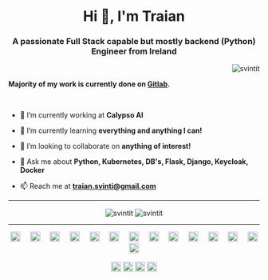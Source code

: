 <h1 align="center">Hi 👋, I'm Traian</h1>
<h3 align="center">A passionate Full Stack capable but mostly backend (Python) Engineer from Ireland</h3>

<p align="right"> <img src="https://komarev.com/ghpvc/?username=svintit" alt="svintit" /> </p>

**Majority of my work is currently done on [Gitlab](https://gitlab.com/svintit).**

<br />

- 🔭 I’m currently working at **Calypso AI**

- 🌱 I’m currently learning **everything and anything I can!**

- 👯 I’m looking to collaborate on **anything of interest!**

- 💬 Ask me about **Python, Kubernetes, DB's, Flask, Django, Keycloak, Docker**

- 📫 Reach me at **traian.svinti@gmail.com**

---

<p align="center">
  <img align="center" src="https://github-readme-stats.vercel.app/api?username=svintit&show_icons=true" alt="svintit" />
  <img align="center" src="https://github-readme-stats.vercel.app/api/top-langs/?username=svintit&layout=compact&hide=html" alt="svintit" />
</p>

---

<p align="center">
  <img src="https://devicons.github.io/devicon/devicon.git/icons/vuejs/vuejs-original-wordmark.svg" alt="vuejs" width="20" height="20"/> &nbsp;&nbsp;&nbsp;
  <img src="https://devicons.github.io/devicon/devicon.git/icons/bootstrap/bootstrap-plain.svg" alt="bootstrap" width="20" height="20"/>  &nbsp;&nbsp;&nbsp;
  <img src="https://devicons.github.io/devicon/devicon.git/icons/css3/css3-original-wordmark.svg" alt="css3" width="20" height="20"/>  &nbsp;&nbsp;&nbsp;
  <img src="https://devicons.github.io/devicon/devicon.git/icons/django/django-original.svg" alt="django" width="20" height="20"/>  &nbsp;&nbsp;&nbsp;
  <img src="https://devicons.github.io/devicon/devicon.git/icons/docker/docker-original-wordmark.svg" alt="docker" width="20" height="20"/>  &nbsp;&nbsp;&nbsp;
  <img src="https://devicons.github.io/devicon/devicon.git/icons/html5/html5-original-wordmark.svg" alt="html5" width="20" height="20"/>  &nbsp;&nbsp;&nbsp;
  <img src="https://devicons.github.io/devicon/devicon.git/icons/javascript/javascript-original.svg" alt="javascript" width="20" height="20"/>  &nbsp;&nbsp;&nbsp;
  <img src="https://devicons.github.io/devicon/devicon.git/icons/typescript/typescript-original.svg" alt="typescript" width="20" height="20"/>  &nbsp;&nbsp;&nbsp;
  <img src="https://devicons.github.io/devicon/devicon.git/icons/mysql/mysql-original-wordmark.svg" alt="mysql" width="20" height="20"/>  &nbsp;&nbsp;&nbsp;
  <img src="https://devicons.github.io/devicon/devicon.git/icons/postgresql/postgresql-original-wordmark.svg" alt="postgresql" width="20" height="20"/>  &nbsp;&nbsp;&nbsp;
  <img src="https://devicons.github.io/devicon/devicon.git/icons/redhat/redhat-original-wordmark.svg" alt="redhat" width="20" height="20"/>  &nbsp;&nbsp;&nbsp;
  <img src="https://devicons.github.io/devicon/devicon.git/icons/sass/sass-original.svg" alt="sass" width="20" height="20"/>  &nbsp;&nbsp;&nbsp;
  <img src="https://devicons.github.io/devicon/devicon.git/icons/python/python-original-wordmark.svg" alt="python" width="20" height="20"/>  &nbsp;&nbsp;&nbsp;
  <img src="https://devicons.github.io/devicon/devicon.git/icons/nginx/nginx-original.svg" alt="nginx" width="20" height="20"/> &nbsp;&nbsp;&nbsp;
</p>

<p align="center">
<a href="https://dev.to/svintit" target="blank"><img align="center" src="https://cdn.jsdelivr.net/npm/simple-icons@3.0.1/icons/dev-dot-to.svg" alt="svintit" height="20" width="20" /></a>
<a href="https://linkedin.com/in/svintit" target="blank"><img align="center" src="https://cdn.jsdelivr.net/npm/simple-icons@3.0.1/icons/linkedin.svg" alt="svintit" height="20" width="20" /></a>
<a href="https://fb.com/traian.svinti" target="blank"><img align="center" src="https://cdn.jsdelivr.net/npm/simple-icons@3.0.1/icons/facebook.svg" alt="traian.svinti" height="20" width="20" /></a>
<a href="https://instagram.com/traiancatchme" target="blank"><img align="center" src="https://cdn.jsdelivr.net/npm/simple-icons@3.0.1/icons/instagram.svg" alt="traiancatchme" height="20" width="20" /></a>
</p>
